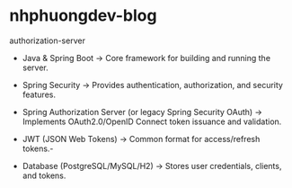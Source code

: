 # nhphuongdev-blog

authorization-server 

- Java & Spring Boot → Core framework for building and running the server.

- Spring Security → Provides authentication, authorization, and security features.

- Spring Authorization Server (or legacy Spring Security OAuth) → Implements OAuth2.0/OpenID Connect token issuance and validation.

- JWT (JSON Web Tokens) → Common format for access/refresh tokens.-

- Database (PostgreSQL/MySQL/H2) → Stores user credentials, clients, and tokens.